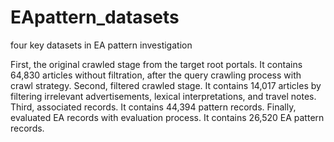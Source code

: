 # EApattern_datasets
four key datasets in EA pattern investigation

First, the original crawled stage from the target root portals. It contains 64,830 articles without filtration, after the query crawling process with crawl strategy.
Second, filtered crawled stage. It contains 14,017 articles by filtering irrelevant advertisements, lexical interpretations, and travel notes. 
Third, associated records. It contains 44,394 pattern records. 
Finally, evaluated EA records with evaluation process. It contains 26,520 EA pattern records.
